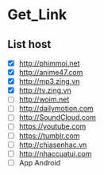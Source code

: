 # Get_Link

## List host

- [x] http://phimmoi.net
- [x] http://anime47.com
- [x] http://mp3.zing.vn
- [x] http://tv.zing.vn
- [ ] http://woim.net
- [ ] http://dailymotion.com
- [ ] http://SoundCloud.com
- [ ] https://youtube.com
- [ ] https://tumblr.com
- [ ] http://chiasenhac.vn
- [ ] http://nhaccuatui.com
- [ ] App Android
